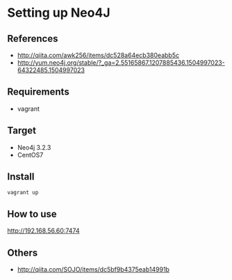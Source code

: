 # Setting up Neo4J

## References
* http://qiita.com/awk256/items/dc528a64ecb380eabb5c
* http://yum.neo4j.org/stable/?_ga=2.55165867.1207885436.1504997023-64322485.1504997023

## Requirements
* vagrant

## Target
* Neo4j 3.2.3
* CentOS7

## Install
```
vagrant up
```

## How to use

http://192.168.56.60:7474

## Others

* http://qiita.com/SOJO/items/dc5bf9b4375eab14991b
